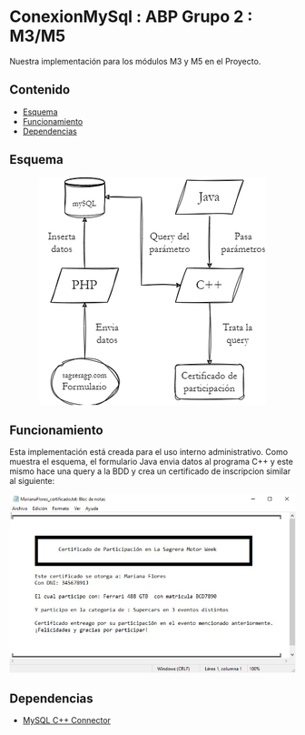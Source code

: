 # ConexionMySql : ABP Grupo 2 : M3/M5
Nuestra implementación para los módulos M3 y M5 en el Proyecto.

## Contenido
- [Esquema](#esquema)
- [Funcionamiento](#funcionamiento)
- [Dependencias](#dependencias)

## Esquema
<p align="center">
  <img src="https://github.com/tomepro/ConexionMySql/blob/26ab490e8a2a786aca220c6f921118d3e78de403/img/esquema.png">
</p>

## Funcionamiento
Esta implementación está creada para el uso interno administrativo. Como muestra el esquema, el formulario Java envia datos al programa C++ y este mismo hace una query a la BDD y crea un certificado de inscripcion similar al siguiente:
<p align="center">
  <img src="https://github.com/tomepro/ConexionMySql/blob/6b39bdb8a3a8ecfb8fd9b5d512ba5002ddc9c2d3/img/Certificado.jpg" width=550>
</p>

## Dependencias
  - [MySQL C++ Connector](https://dev.mysql.com/downloads/connector/cpp/)
